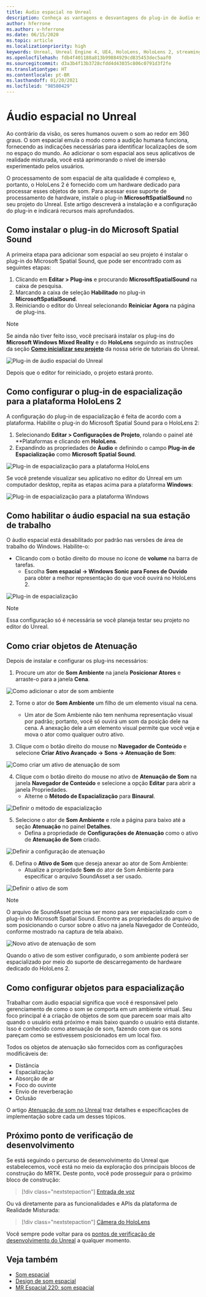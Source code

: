 ```yaml
---
title: Áudio espacial no Unreal
description: Conheça as vantagens e desvantagens do plug-in de áudio espacial para aplicativos de realidade misturada do Unreal para dispositivos HoloLens.
author: hferrone
ms.author: v-hferrone
ms.date: 06/15/2020
ms.topic: article
ms.localizationpriority: high
keywords: Unreal, Unreal Engine 4, UE4, HoloLens, HoloLens 2, streaming, comunicação remota, realidade misturada, desenvolvimento, introdução, recursos, novo projeto, emulador, documentação, guias, recursos, hologramas, desenvolvimento de jogos, headset de realidade misturada, headset do windows mixed reality, headset de realidade virtual, áudio espacial
ms.openlocfilehash: fdb4f401188a813b99884929cd835453dec5aaf0
ms.sourcegitcommit: d3a3b4f13b3728cfdd4d43035c806c0791d3f2fe
ms.translationtype: HT
ms.contentlocale: pt-BR
ms.lasthandoff: 01/20/2021
ms.locfileid: "98580429"
---
```

# <a name="spatial-audio-in-unreal"></a>Áudio espacial no Unreal

Ao contrário da visão, os seres humanos ouvem o som ao redor em 360 graus. O som espacial emula o modo como a audição humana funciona, fornecendo as indicações necessárias para identificar localizações de som no espaço do mundo. Ao adicionar o som espacial aos seus aplicativos de realidade misturada, você está aprimorando o nível de imersão experimentado pelos usuários.  

O processamento de som espacial de alta qualidade é complexo e, portanto, o HoloLens 2 é fornecido com um hardware dedicado para processar esses objetos de som.  Para acessar esse suporte de processamento de hardware, instale o plug-in **MicrosoftSpatialSound** no seu projeto do Unreal. Este artigo descreverá a instalação e a configuração do plug-in e indicará recursos mais aprofundados.

## <a name="installing-the-microsoft-spatial-sound-plugin"></a>Como instalar o plug-in do Microsoft Spatial Sound

A primeira etapa para adicionar som espacial ao seu projeto é instalar o plug-in do Microsoft Spatial Sound, que pode ser encontrado com as seguintes etapas:

1. Clicando em **Editar > Plug-ins** e procurando **MicrosoftSpatialSound** na caixa de pesquisa.
2. Marcando a caixa de seleção **Habilitado** no plug-in **MicrosoftSpatialSound**.
3. Reiniciando o editor do Unreal selecionando **Reiniciar Agora** na página de plug-ins.

> [!NOTE]
> Se ainda não tiver feito isso, você precisará instalar os plug-ins do **Microsoft Windows Mixed Reality** e do **HoloLens** seguindo as instruções da seção **[Como inicializar seu projeto](tutorials/unreal-uxt-ch2.md)** da nossa série de tutoriais do Unreal.

![Plug-in de áudio espacial do Unreal](images/unreal-spatial-audio-img-01.png)

Depois que o editor for reiniciado, o projeto estará pronto.

## <a name="setting-the-spatialization-plugin-for-hololens-2-platform"></a>Como configurar o plug-in de espacialização para a plataforma HoloLens 2

A configuração do plug-in de espacialização é feita de acordo com a plataforma.  Habilite o plug-in do Microsoft Spatial Sound para o HoloLens 2:
1. Selecionando **Editar > Configurações de Projeto**, rolando o painel até **Plataformas e clicando em **HoloLens**.
2. Expandindo as propriedades de **Áudio** e definindo o campo **Plug-in de Espacialização** como **Microsoft Spatial Sound**.

![Plug-in de espacialização para a plataforma HoloLens](images/unreal-spatial-audio-img-02.png)

Se você pretende visualizar seu aplicativo no editor do Unreal em um computador desktop, repita as etapas acima para a plataforma **Windows**:

![Plug-in de espacialização para a plataforma Windows](images/unreal-spatial-audio-img-05.png)

## <a name="enabling-spatial-audio-on-your-workstation"></a>Como habilitar o áudio espacial na sua estação de trabalho

O áudio espacial está desabilitado por padrão nas versões de área de trabalho do Windows. Habilite-o:
* Clicando com o botão direito do mouse no ícone de **volume** na barra de tarefas.
    + Escolha **Som espacial -> Windows Sonic para Fones de Ouvido** para obter a melhor representação do que você ouvirá no HoloLens 2.

![Plug-in de espacialização](images/unreal-spatial-audio-img-04.png)

> [!NOTE]
>Essa configuração só é necessária se você planeja testar seu projeto no editor do Unreal.

## <a name="creating-attenuation-objects"></a>Como criar objetos de Atenuação

Depois de instalar e configurar os plug-ins necessários:
1. Procure um ator de **Som Ambiente** na janela **Posicionar Atores** e arraste-o para a janela **Cena**.

![Como adicionar o ator de som ambiente](images/unreal-spatial-audio-img-07.png)

2. Torne o ator de **Som Ambiente** um filho de um elemento visual na cena.
    * Um ator de Som Ambiente não tem nenhuma representação visual por padrão; portanto, você só ouvirá um som da posição dele na cena. A anexação dele a um elemento visual permite que você veja e mova o ator como qualquer outro ativo.

3.  Clique com o botão direito do mouse no **Navegador de Conteúdo** e selecione **Criar Ativo Avançado -> Sons -> Atenuação de Som**:

![Como criar um ativo de atenuação de som](images/unreal-spatial-audio-img-06.png)

4. Clique com o botão direito do mouse no ativo de **Atenuação de Som** na janela **Navegador de Conteúdo** e selecione a opção **Editar** para abrir a janela Propriedades.
    * Alterne o **Método de Espacialização** para **Binaural**.

![Definir o método de espacialização](images/unreal-spatial-audio-img-03.png)

5. Selecione o ator de **Som Ambiente** e role a página para baixo até a seção **Atenuação** no painel **Detalhes**.
    * Defina a propriedade de **Configurações de Atenuação** como o ativo de **Atenuação de Som** criado.

![Definir a configuração de atenuação](images/unreal-spatial-audio-img-08.png)

6. Defina o **Ativo de Som** que deseja anexar ao ator de Som Ambiente:
    * Atualize a propriedade **Som** do ator de Som Ambiente para especificar o arquivo SoundAsset a ser usado.

![Definir o ativo de som](images/unreal-spatial-audio-img-09.png)

> [!NOTE]
> O arquivo de SoundAsset precisa ser mono para ser espacializado com o plug-in do Microsoft Spatial Sound. Encontre as propriedades do arquivo de som posicionando o cursor sobre o ativo na janela Navegador de Conteúdo, conforme mostrado na captura de tela abaixo.

![Novo ativo de atenuação de som](images/unreal-spatial-audio-img-10.png)

Quando o ativo de som estiver configurado, o som ambiente poderá ser espacializado por meio do suporte de descarregamento de hardware dedicado do HoloLens 2.

## <a name="configuring-objects-for-spatialization"></a>Como configurar objetos para espacialização

Trabalhar com áudio espacial significa que você é responsável pelo gerenciamento de como o som se comporta em um ambiente virtual. Seu foco principal é a criação de objetos de som que parecem soar mais alto quando o usuário está próximo e mais baixo quando o usuário está distante. Isso é conhecido como atenuação de som, fazendo com que os sons pareçam como se estivessem posicionados em um local fixo.

Todos os objetos de atenuação são fornecidos com as configurações modificáveis de:
* Distância
* Espacialização
* Absorção de ar
* Foco do ouvinte
* Envio de reverberação
* Oclusão

O artigo [Atenuação de som no Unreal](https://docs.unrealengine.com/Engine/Audio/DistanceModelAttenuation/index.html) traz detalhes e especificações de implementação sobre cada um desses tópicos.

## <a name="next-development-checkpoint"></a>Próximo ponto de verificação de desenvolvimento

Se está seguindo o percurso de desenvolvimento do Unreal que estabelecemos, você está no meio da exploração dos principais blocos de construção do MRTK. Deste ponto, você pode prosseguir para o próximo bloco de construção:

> [!div class="nextstepaction"]
> [Entrada de voz](unreal-voice-input.md)

Ou vá diretamente para as funcionalidades e APIs da plataforma de Realidade Misturada:

> [!div class="nextstepaction"]
> [Câmera do HoloLens](unreal-hololens-camera.md)

Você sempre pode voltar para os [pontos de verificação de desenvolvimento do Unreal](unreal-development-overview.md#2-core-building-blocks) a qualquer momento.


## <a name="see-also"></a>Veja também
* [Som espacial](/windows/mixed-reality/spatial-sound)
* [Design de som espacial](/windows/mixed-reality/spatial-sound-design)
* [MR Espacial 220: som espacial](/windows/mixed-reality/holograms-220)